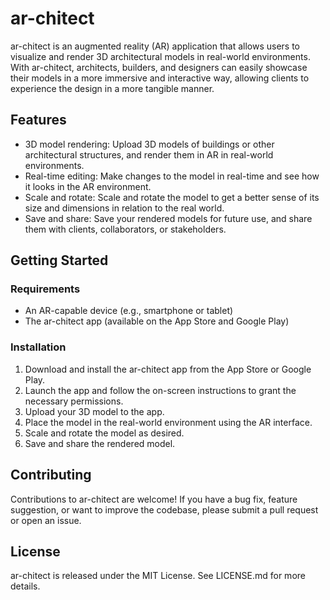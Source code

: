 # ar-chitect

ar-chitect is an augmented reality (AR) application that allows users to visualize and render 3D architectural models in real-world environments. With ar-chitect, architects, builders, and designers can easily showcase their models in a more immersive and interactive way, allowing clients to experience the design in a more tangible manner.

## Features

- 3D model rendering: Upload 3D models of buildings or other architectural structures, and render them in AR in real-world environments.
- Real-time editing: Make changes to the model in real-time and see how it looks in the AR environment.
- Scale and rotate: Scale and rotate the model to get a better sense of its size and dimensions in relation to the real world.
- Save and share: Save your rendered models for future use, and share them with clients, collaborators, or stakeholders.

## Getting Started

### Requirements

- An AR-capable device (e.g., smartphone or tablet)
- The ar-chitect app (available on the App Store and Google Play)

### Installation

1. Download and install the ar-chitect app from the App Store or Google Play.
2. Launch the app and follow the on-screen instructions to grant the necessary permissions.
3. Upload your 3D model to the app.
4. Place the model in the real-world environment using the AR interface.
5. Scale and rotate the model as desired.
6. Save and share the rendered model.

## Contributing

Contributions to ar-chitect are welcome! If you have a bug fix, feature suggestion, or want to improve the codebase, please submit a pull request or open an issue.

## License

ar-chitect is released under the MIT License. See LICENSE.md for more details.
